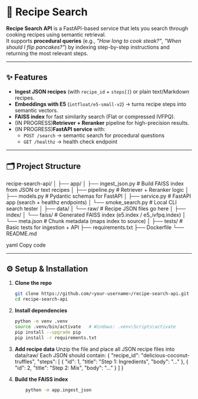 # 🍳 Recipe Search

**Recipe Search API** is a FastAPI-based service that lets you search through cooking recipes using semantic retrieval.  
It supports **procedural queries** (e.g., *"How long to cook steak?"*, *"When should I flip pancakes?"*) by indexing step-by-step instructions and returning the most relevant steps.

---

## ✨ Features
- **Ingest JSON recipes** (with `recipe_id` + `steps[]`) or plain text/Markdown recipes.
- **Embeddings with E5** (`intfloat/e5-small-v2`) → turns recipe steps into semantic vectors.
- **FAISS index** for fast similarity search (Flat or compressed IVFPQ).
- (IN PROGRESS)**Retriever + Reranker** pipeline for high-precision results.
- (IN PROGRESS)**FastAPI service** with:
  - `POST /search` → semantic search for procedural questions
  - `GET /healthz` → health check endpoint

---

## 🗂 Project Structure
recipe-search-api/
│
├── app/
│ ├── ingest_json.py # Build FAISS index from JSON or text recipes
│ ├── pipeline.py # Retriever + Reranker logic
│ ├── models.py # Pydantic schemas for FastAPI
│ ├── service.py # FastAPI app (search + healthz endpoints)
│ └── smoke_search.py # Local CLI search tester
│
├── data/
│ └── raw/ # Recipe JSON files go here
│
├── index/
│ └── faiss/ # Generated FAISS index (e5.index / e5_ivfpq.index)
│ └── meta.json # Chunk metadata (maps index to source)
│
├── tests/ # Basic tests for ingestion + API
├── requirements.txt
├── Dockerfile
└── README.md

yaml
Copy code

---

## ⚙️ Setup & Installation

1. **Clone the repo**
   ```bash
   git clone https://github.com/<your-username>/recipe-search-api.git
   cd recipe-search-api
   ```

2. **Install dependencies**
    ```bash
    python -m venv .venv
    source .venv/bin/activate   # Windows: .venv\Scripts\activate
    pip install --upgrade pip
    pip install -r requirements.txt
    ```
3. **Add recipe data**
    Unzip the file and place all JSON recipe files into data/raw/
    Each JSON should contain:
    {
    "recipe_id": "delicious-coconut-truffles",
    "steps": [
        { "id": 1, "title": "Step 1: Ingredients", "body": "..." },
        { "id": 2, "title": "Step 2: Mix", "body": "..." }
    ]
    }
4. **Build the FAISS index**
    ```bash
        python -m app.ingest_json
    ```